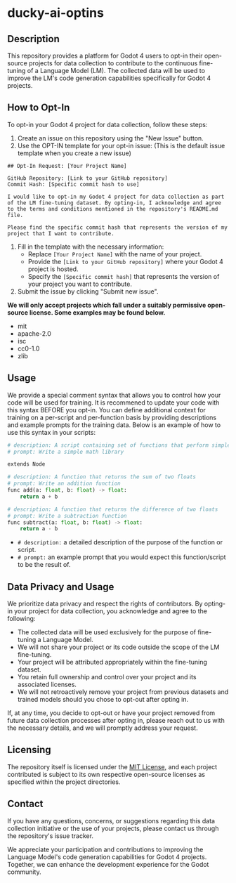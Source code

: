 # ducky-ai-optins
## Description

This repository provides a platform for Godot 4 users to opt-in their open-source projects for data collection to contribute to the continuous fine-tuning of a Language Model (LM). The collected data will be used to improve the LM's code generation capabilities specifically for Godot 4 projects.

## How to Opt-In

To opt-in your Godot 4 project for data collection, follow these steps:

1. Create an issue on this repository using the "New Issue" button.
2. Use the OPT-IN template for your opt-in issue: (This is the default issue template when you create a new issue)

```
## Opt-In Request: [Your Project Name]

GitHub Repository: [Link to your GitHub repository]
Commit Hash: [Specific commit hash to use]

I would like to opt-in my Godot 4 project for data collection as part of the LM fine-tuning dataset. By opting-in, I acknowledge and agree to the terms and conditions mentioned in the repository's README.md file.

Please find the specific commit hash that represents the version of my project that I want to contribute.

```

1. Fill in the template with the necessary information:
    - Replace `[Your Project Name]` with the name of your project.
    - Provide the `[Link to your GitHub repository]` where your Godot 4 project is hosted.
    - Specify the `[Specific commit hash]` that represents the version of your project you want to contribute.
2. Submit the issue by clicking "Submit new issue".

**We will only accept projects which fall under a suitably permissive open-source license. Some examples may be found below.**

- mit
- apache-2.0
- isc
- cc0-1.0
- zlib

## Usage

We provide a special comment syntax that allows you to control how your code will be used for training. It is recommened to update your code with this syntax BEFORE you opt-in.
You can define additional context for training on a per-script and per-function basis by providing descriptions and example prompts for the training data. 
Below is an example of how to use this syntax in your scripts:

```python
# description: A script containing set of functions that perform simple mathmatical operations
# prompt: Write a simple math library

extends Node

# description: A function that returns the sum of two floats
# prompt: Write an addition function
func add(a: float, b: float) -> float:
	return a + b

# description: A function that returns the difference of two floats
# prompt: Write a subtraction function
func subtract(a: float, b: float) -> float:
	return a - b
```

- `# description:`  a detailed description of the purpose of the function or script.
- `# prompt:`  an example prompt that you would expect this function/script to be the result of.

## Data Privacy and Usage

We prioritize data privacy and respect the rights of contributors. By opting-in your project for data collection, you acknowledge and agree to the following:

- The collected data will be used exclusively for the purpose of fine-tuning a Language Model.
- We will not share your project or its code outside the scope of the LM fine-tuning.
- Your project will be attributed appropriately within the fine-tuning dataset.
- You retain full ownership and control over your project and its associated licenses.
- We will not retroactively remove your project from previous datasets and trained models should you chose to opt-out after opting in.

If, at any time, you decide to opt-out or have your project removed from future data collection processes after opting in, please reach out to us with the necessary details, and we will promptly address your request.

## Licensing

The repository itself is licensed under the [MIT License](https://github.com/NiceDuckGames/ducky-ai-optins/blob/main/LICENSE), and each project contributed is subject to its own respective open-source licenses as specified within the project directories.

## Contact

If you have any questions, concerns, or suggestions regarding this data collection initiative or the use of your projects, please contact us through the repository's issue tracker.

We appreciate your participation and contributions to improving the Language Model's code generation capabilities for Godot 4 projects. Together, we can enhance the development experience for the Godot community.
